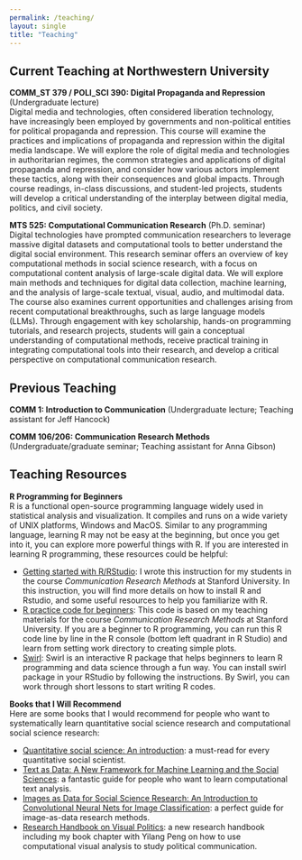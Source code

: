```yaml
---
permalink: /teaching/
layout: single
title: "Teaching"
---
```


## Current Teaching at Northwestern University
**COMM_ST 379 / POLI_SCI 390: Digital Propaganda and Repression** (Undergraduate lecture)<br />
Digital media and technologies, often considered liberation technology, have increasingly been employed by governments and non-political entities for political propaganda and repression. This course will examine the practices and implications of propaganda and repression within the digital media landscape. We will explore the role of digital media and technologies in authoritarian regimes, the common strategies and applications of digital propaganda and repression, and consider how various actors implement these tactics, along with their consequences and global impacts. Through course readings, in-class discussions, and student-led projects, students will develop a critical understanding of the interplay between digital media, politics, and civil society.

**MTS 525: Computational Communication Research** (Ph.D. seminar)<br />
Digital technologies have prompted communication researchers to leverage massive digital datasets and computational tools to better understand the digital social environment. This research seminar offers an overview of key computational methods in social science research, with a focus on computational content analysis of large-scale digital data. We will explore main methods and techniques for digital data collection, machine learning, and the analysis of large-scale textual, visual, audio, and multimodal data. The course also examines current opportunities and challenges arising from recent computational breakthroughs, such as large language models (LLMs). Through engagement with key scholarship, hands-on programming tutorials, and research projects, students will gain a conceptual understanding of computational methods, receive practical training in integrating computational tools into their research, and develop a critical perspective on computational communication research.

## Previous Teaching

**COMM 1: Introduction to Communication** (Undergraduate lecture; Teaching assistant for Jeff Hancock)


**COMM 106/206: Communication Research Methods** (Undergraduate/graduate seminar; Teaching assistant for Anna Gibson)


## Teaching Resources
**R Programming for Beginners** <br />
R is a functional open-source programming language widely used in statistical analysis and visualization. It compiles and runs on a wide variety of UNIX platforms, Windows and MacOS. Similar to any programming language, learning R may not be easy at the beginning, but once you get into it, you can explore more powerful things with R. If you are interested in learning R programming, these resources could be helpful:

- [Getting started with R/RStudio](/teaching/GetStartedWithR.pdf): I wrote this instruction for my students in the course _Communication Research Methods_ at Stanford University. In this instruction, you will find more details on how to install R and Rstudio, and some useful resources to help you familiarize with R.
- [R practice code for beginners](https://github.com/yingdanlu/yingdanlu/tree/master/teaching/rbeginners): This code is based on my teaching materials for the course _Communication Research Methods_ at Stanford University. If you are a beginner to R programming, you can run this R code line by line in the R console (bottom left quadrant in R Studio) and learn from setting work directory to creating simple plots.
- [Swirl](https://swirlstats.com/students.html): Swirl is an interactive R package that helps beginners to learn R programming and data science through a fun way. You can install swirl package in your RStudio by following the instructions. By Swirl, you can work through short lessons to start writing R codes.
  

**Books that I Will Recommend** <br />
Here are some books that I would recommend for people who want to systematically learn quantitative social science research and computational social science research:
- [Quantitative social science: An introduction](https://press.princeton.edu/books/hardcover/9780691167039/quantitative-social-science): a must-read for every quantitative social scientist.
- [Text as Data: A New Framework for Machine Learning and the Social Sciences](https://press.princeton.edu/books/hardcover/9780691207544/text-as-data): a fantastic guide for people who want to learn computational text analysis.
- [Images as Data for Social Science Research: An Introduction to Convolutional Neural Nets for Image Classification](https://www.cambridge.org/core/elements/images-as-data-for-social-science-research/0376EE8A7A21F5B47FC4EC24DF07EFE9): a perfect guide for image-as-data research methods.
- [Research Handbook on Visual Politics](https://www.e-elgar.com/shop/usd/research-handbook-on-visual-politics-9781800376922.html): a new research handbook including my book chapter with Yilang Peng on how to use computational visual analysis to study political communication.

